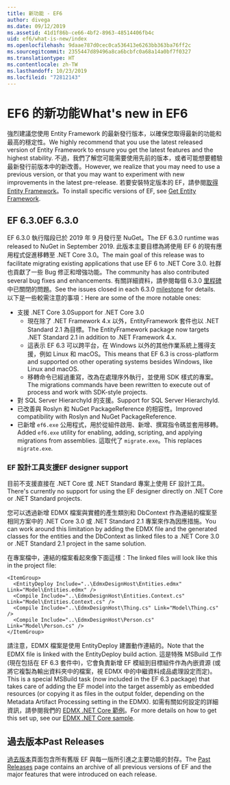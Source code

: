 ```yaml
---
title: 新功能 - EF6
author: divega
ms.date: 09/12/2019
ms.assetid: 41d1f86b-ce66-4bf2-8963-48514406fb4c
uid: ef6/what-is-new/index
ms.openlocfilehash: 9daae787d0cec0ca536413e6263bb363ba76ff2c
ms.sourcegitcommit: 2355447d89496a8ca6bcbfc0a68a14a0bf7f0327
ms.translationtype: HT
ms.contentlocale: zh-TW
ms.lasthandoff: 10/23/2019
ms.locfileid: "72812143"
---
```

# <a name="whats-new-in-ef6"></a><span data-ttu-id="df91f-102">EF6 的新功能</span><span class="sxs-lookup"><span data-stu-id="df91f-102">What's new in EF6</span></span>

<span data-ttu-id="df91f-103">強烈建議您使用 Entity Framework 的最新發行版本，以確保您取得最新的功能和最高的穩定性。</span><span class="sxs-lookup"><span data-stu-id="df91f-103">We highly recommend that you use the latest released version of Entity Framework to ensure you get the latest features and the highest stability.</span></span>
<span data-ttu-id="df91f-104">不過，我們了解您可能需要使用先前的版本，或者可能想要體驗最新發行前版本中的新改善。</span><span class="sxs-lookup"><span data-stu-id="df91f-104">However, we realize that you may need to use a previous version, or that you may want to experiment with new improvements in the latest pre-release.</span></span>
<span data-ttu-id="df91f-105">若要安裝特定版本的 EF，請參閱[取得 Entity Framework](~/ef6/fundamentals/install.md)。</span><span class="sxs-lookup"><span data-stu-id="df91f-105">To install specific versions of EF, see [Get Entity Framework](~/ef6/fundamentals/install.md).</span></span>

## <a name="ef-630"></a><span data-ttu-id="df91f-106">EF 6.3.0</span><span class="sxs-lookup"><span data-stu-id="df91f-106">EF 6.3.0</span></span>

<span data-ttu-id="df91f-107">EF 6.3.0 執行階段已於 2019 年 9 月發行至 NuGet。</span><span class="sxs-lookup"><span data-stu-id="df91f-107">The EF 6.3.0 runtime was released to NuGet in September 2019.</span></span> <span data-ttu-id="df91f-108">此版本主要目標為將使用 EF 6 的現有應用程式促進移轉至 .NET Core 3.0。</span><span class="sxs-lookup"><span data-stu-id="df91f-108">The main goal of this release was to facilitate migrating existing applications that use EF 6 to .NET Core 3.0.</span></span> <span data-ttu-id="df91f-109">社群也貢獻了一些 Bug 修正和增強功能。</span><span class="sxs-lookup"><span data-stu-id="df91f-109">The community has also contributed several bug fixes and enhancements.</span></span> <span data-ttu-id="df91f-110">有關詳細資料，請參閱每個 6.3.0 [里程碑](https://github.com/aspnet/EntityFramework6/milestones?state=closed)中已關閉的問題。</span><span class="sxs-lookup"><span data-stu-id="df91f-110">See the issues closed in each 6.3.0 [milestone](https://github.com/aspnet/EntityFramework6/milestones?state=closed) for details.</span></span> <span data-ttu-id="df91f-111">以下是一些較需注意的事項：</span><span class="sxs-lookup"><span data-stu-id="df91f-111">Here are some of the more notable ones:</span></span>

- <span data-ttu-id="df91f-112">支援 .NET Core 3.0</span><span class="sxs-lookup"><span data-stu-id="df91f-112">Support for .NET Core 3.0</span></span>
  - <span data-ttu-id="df91f-113">現在除了 .NET Framework 4.x 以外，EntityFramework 套件也以 .NET Standard 2.1 為目標。</span><span class="sxs-lookup"><span data-stu-id="df91f-113">The EntityFramework package now targets .NET Standard 2.1 in addition to .NET Framework 4.x.</span></span>
  - <span data-ttu-id="df91f-114">這表示 EF 6.3 可以跨平台，在 Windows 以外的其他作業系統上獲得支援，例如 Linux 和 macOS。</span><span class="sxs-lookup"><span data-stu-id="df91f-114">This means that EF 6.3 is cross-platform and supported on other operating systems besides Windows, like Linux and macOS.</span></span>
  - <span data-ttu-id="df91f-115">移轉命令已經過重寫，改為在處理序外執行，並使用 SDK 樣式的專案。</span><span class="sxs-lookup"><span data-stu-id="df91f-115">The migrations commands have been rewritten to execute out of process and work with SDK-style projects.</span></span>
- <span data-ttu-id="df91f-116">對 SQL Server HierarchyId 的支援。</span><span class="sxs-lookup"><span data-stu-id="df91f-116">Support for SQL Server HierarchyId.</span></span>
- <span data-ttu-id="df91f-117">已改善與 Roslyn 和 NuGet PackageReference 的相容性。</span><span class="sxs-lookup"><span data-stu-id="df91f-117">Improved compatibility with Roslyn and NuGet PackageReference.</span></span>
- <span data-ttu-id="df91f-118">已新增 `ef6.exe` 公用程式，用於從組件啟用、新增、撰寫指令碼並套用移轉。</span><span class="sxs-lookup"><span data-stu-id="df91f-118">Added `ef6.exe` utility for enabling, adding, scripting, and applying migrations from assemblies.</span></span> <span data-ttu-id="df91f-119">這取代了 `migrate.exe`。</span><span class="sxs-lookup"><span data-stu-id="df91f-119">This replaces `migrate.exe`.</span></span>

### <a name="ef-designer-support"></a><span data-ttu-id="df91f-120">EF 設計工具支援</span><span class="sxs-lookup"><span data-stu-id="df91f-120">EF designer support</span></span>

<span data-ttu-id="df91f-121">目前不支援直接在 .NET Core 或 .NET Standard 專案上使用 EF 設計工具。</span><span class="sxs-lookup"><span data-stu-id="df91f-121">There's currently no support for using the EF designer directly on .NET Core or .NET Standard projects.</span></span> 

<span data-ttu-id="df91f-122">您可以透過新增 EDMX 檔案與實體的產生類別和 DbContext 作為連結的檔案至相同方案中的 .NET Core 3.0 或 .NET Standard 2.1 專案來作為因應措施。</span><span class="sxs-lookup"><span data-stu-id="df91f-122">You can work around this limitation by adding the EDMX file and the generated classes for the entities and the DbContext as linked files to a .NET Core 3.0 or .NET Standard 2.1 project in the same solution.</span></span>

<span data-ttu-id="df91f-123">在專案檔中，連結的檔案看起來像下面這樣：</span><span class="sxs-lookup"><span data-stu-id="df91f-123">The linked files will look like this in the project file:</span></span>

``` csproj 
<ItemGroup>
  <EntityDeploy Include="..\EdmxDesignHost\Entities.edmx" Link="Model\Entities.edmx" />
  <Compile Include="..\EdmxDesignHost\Entities.Context.cs" Link="Model\Entities.Context.cs" />
  <Compile Include="..\EdmxDesignHost\Thing.cs" Link="Model\Thing.cs" />
  <Compile Include="..\EdmxDesignHost\Person.cs" Link="Model\Person.cs" />
</ItemGroup>
```

<span data-ttu-id="df91f-124">請注意，EDMX 檔案是使用 EntityDeploy 建置動作連結的。</span><span class="sxs-lookup"><span data-stu-id="df91f-124">Note that the EDMX file is linked with the EntityDeploy build action.</span></span> <span data-ttu-id="df91f-125">這是特殊 MSBuild 工作 (現在包括在 EF 6.3 套件中)，它會負責新增 EF 模組到目標組件作為內嵌資源 (或將它複製為輸出資料夾中的檔案，視 EDMX 中的中繼資料成品處理設定而定)。</span><span class="sxs-lookup"><span data-stu-id="df91f-125">This is a special MSBuild task (now included in the EF 6.3 package) that takes care of adding the EF model into the target assembly as embedded resources (or copying it as files in the output folder, depending on the Metadata Artifact Processing setting in the EDMX).</span></span> <span data-ttu-id="df91f-126">如需有關如何設定的詳細資訊，請參閱我們的 [EDMX .NET Core 範例](https://aka.ms/EdmxDotNetCoreSample)。</span><span class="sxs-lookup"><span data-stu-id="df91f-126">For more details on how to get this set up, see our [EDMX .NET Core sample](https://aka.ms/EdmxDotNetCoreSample).</span></span>

## <a name="past-releases"></a><span data-ttu-id="df91f-127">過去版本</span><span class="sxs-lookup"><span data-stu-id="df91f-127">Past Releases</span></span>

<span data-ttu-id="df91f-128">[過去版本](past-releases.md)頁面包含所有舊版 EF 與每一版所引進之主要功能的封存。</span><span class="sxs-lookup"><span data-stu-id="df91f-128">The [Past Releases](past-releases.md) page contains an archive of all previous versions of EF and the major features that were introduced on each release.</span></span>
